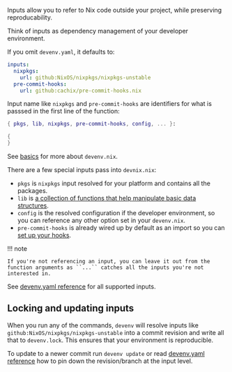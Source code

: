 Inputs allow you to refer to Nix code outside your project,
while preserving reproducability. 

Think of inputs as dependency management of your developer environment.

If you omit `devenv.yaml`, it defaults to:

```yaml title="devenv.yaml"
inputs:
  nixpkgs:
    url: github:NixOS/nixpkgs/nixpkgs-unstable
  pre-commit-hooks:
    url: github:cachix/pre-commit-hooks.nix
```

Input name like ``nixpkgs`` and ``pre-commit-hooks`` are identifiers for what
 is passsed in the first line of the function:

```nix title="devenv.nix"
{ pkgs, lib, nixpkgs, pre-commit-hooks, config, ... }:

{
}
```

See [basics](basics.md) for more about ``devenv.nix``.

There are a few special inputs pass into ``devnix.nix``:

- ``pkgs`` is ``nixpkgs`` input resolved for your platform and contains all the packages.
- ``lib`` is [a collection of functions that help manipulate basic data structures](https://nixos.org/manual/nixpkgs/stable/#sec-functions-library).
- ``config`` is the resolved configuration if the developer environment, so you can reference any other option set in your ``devenv.nix``.
- ``pre-commit-hooks`` is already wired up by default as an import so you can [set up your hooks](pre-commit-hooks.md).


!!! note

    If you're not referencing an input, you can leave it out from the function arguments as ``...`` catches all the inputs you're not interested in.


See [devenv.yaml reference](reference/yaml-options.md#inputs) for all supported inputs.

## Locking and updating inputs

When you run any of the commands,
``devenv`` will resolve inputs like ``github:NixOS/nixpkgs/nixpkgs-unstable`` into a commit revision and write all that to ``devenv.lock``. This ensures that your environment is reproducible.

To update to a newer commit run ``devenv update`` or read [devenv.yaml reference](reference/yaml-options.md#inputs) how to pin down the revision/branch at the input level.

